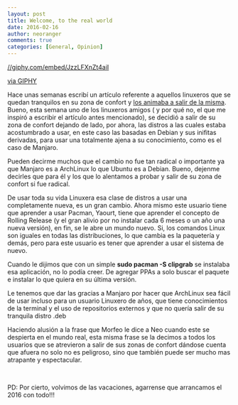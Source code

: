 ```yaml
---
layout: post
title: Welcome, to the real world
date: 2016-02-16
author: neoranger
comments: true
categories: [General, Opinion]
---
```

<a href="//giphy.com/embed/JzzLFXnZt4aiI">//giphy.com/embed/JzzLFXnZt4aiI</a>

<a href="http://giphy.com/gifs/wake-up-real-world-laurence-fishburne-JzzLFXnZt4aiI">via GIPHY</a>

Hace unas semanas escribí un artículo referente a aquellos linuxeros que se quedan tranquilos en su zona de confort y <a href="http://www.neositelinux.com.ar/2016/01/27/opinion-linuxero-sali-de-la-zona-de-confort/">los animaba a salir de la misma</a>. Bueno, esta semana uno de los linuxeros amigos ( y por qué no, el que me inspiró a escribir el artículo antes mencionado), se decidió a salir de su zona de confort dejando de lado, por ahora, las distros a las cuales estaba acostumbrado a usar, en este caso las basadas en Debian y sus inifitas derivadas, para usar una totalmente ajena a su conocimiento, como es el caso de Manjaro.

Pueden decirme muchos que el cambio no fue tan radical o importante ya que Manjaro es a ArchLinux lo que Ubuntu es a Debian. Bueno, dejenme decirles que para él y los que lo alentamos a probar y salir de su zona de confort si fue radical.

De usar toda su vida Linuxera esa clase de distros a usar una completamente nueva, es un gran cambio. Ahora mismo este usuario tiene que aprender a usar Pacman, Yaourt, tiene que aprender el concepto de Rolling Release (y el gran alivio por no instalar cada 6 meses o un año una nueva versión), en fin, se le abre un mundo nuevo. Si, los comandos Linux son iguales en todas las distribuciones, lo que cambia es la paquetería y demás, pero para este usuario es tener que aprender a usar el sistema de nuevo.

Cuando le dijimos que con un simple <strong>sudo pacman -S clipgrab</strong> se instalaba esa aplicación, no lo podía creer. De agregar PPAs a solo buscar el paquete e instalar lo que quiera en su última versión.

Le tenemos que dar las gracias a Manjaro por hacer que ArchLinux sea fácil de usar incluso para un usuario Linuxero de años, que tiene conocimientos de la terminal y el uso de repositorios externos y que no quería salir de su tranquila distro .deb

Haciendo alusión a la frase que Morfeo le dice a Neo cuando este se despierta en el mundo real, esta misma frase se la decimos a todos los usuarios que se atrevieron a salir de sus zonas de confort dándose cuenta que afuera no solo no es peligroso, sino que también puede ser mucho mas atrapante y espectacular.

&nbsp;

PD: Por cierto, volvimos de las vacaciones, agarrense que arrancamos el 2016 con todo!!!

